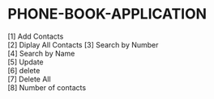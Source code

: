 # PHONE-BOOK-APPLICATION
[1]  Add Contacts        
[2]  Diplay All Contacts 
[3]  Search by Number    
[4]  Search by Name      
[5]  Update              
[6]  delete              
[7]  Delete All          
[8]  Number of contacts  